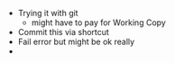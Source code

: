 - Trying it with git
	- might have to pay for Working Copy
- Commit this via shortcut
- Fail error but might be ok really
-